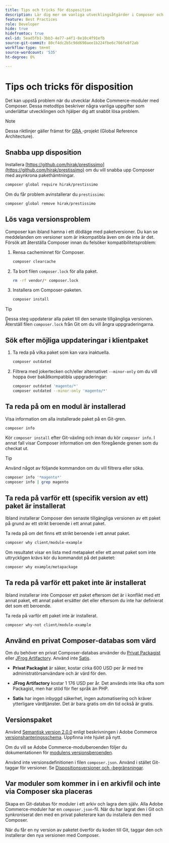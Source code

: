 ```yaml
---
title: Tips och tricks för disposition
description: Lär dig mer om vanliga utvecklingsåtgärder i Composer och riktlinjer för att snabbt lösa problem.
feature: Best Practices
role: Developer
hide: true
hidefromtoc: true
exl-id: 5ead5fb1-3bb3-4e77-a4f1-8e10c4f91efb
source-git-commit: 80cf4dc2b5c9dd690aee1b224fbe6c766fe8f2ab
workflow-type: tm+mt
source-wordcount: '535'
ht-degree: 0%

---
```


# Tips och tricks för disposition

Det kan uppstå problem när du utvecklar Adobe Commerce-moduler med Composer. Dessa metodtips beskriver några vanliga uppgifter som underlättar utvecklingen och hjälper dig att snabbt lösa problem.

>[!NOTE]
>
>Dessa riktlinjer gäller främst för [GRA ](../overview.md)-projekt (Global Reference Architecture).

## Snabba upp disposition

Installera [https://github.com/hirak/prestissimo](https://github.com/hirak/prestissimo) om du vill snabba upp Composer med asynkrona pakethämtningar.

```bash
composer global require hirak/prestissimo
```

Om du får problem avinstallerar du `prestissimo`:

```bash
composer global remove hirak/prestissimo
```

## Lös vaga versionsproblem

Composer kan ibland hamna i ett dödläge med paketversioner. Du kan se meddelanden om versioner som är inkompatibla även om de inte är det. Försök att återställa Composer innan du felsöker kompatibilitetsproblem:

1. Rensa cacheminnet för Composer.

   ```bash
   composer clearcache
   ```

1. Ta bort filen `composer.lock` för alla paket.

   ```bash
   rm -rf vendor/* composer.lock
   ```

1. Installera om Composer-paketen.

   ```bash
   composer install
   ```

>[!TIP]
>
>Dessa steg uppdaterar alla paket till den senaste tillgängliga versionen. Återställ filen `composer.lock` från Git om du vill ångra uppgraderingarna.

## Sök efter möjliga uppdateringar i klientpaket

1. Ta reda på vilka paket som kan vara inaktuella.

   ```bash
   composer outdated
   ```

1. Filtrera med jokertecken och/eller alternativet `--minor-only` om du vill hoppa över bakåtkompatibla uppgraderingar:

   ```bash
   composer outdated 'magento/*'
   composer outdated --minor-only 'magento/*'
   ```

## Ta reda på om en modul är installerad

Visa information om alla installerade paket på en Git-gren.

```bash
composer info
```

Kör `composer install` efter Git-växling och innan du kör `composer info`. I annat fall visar Composer information om den föregående grenen som du checkat ut.

>[!TIP]
>
>Använd något av följande kommandon om du vill filtrera eller söka.
>
>```bash
>composer info '*magento*'
>composer info | grep magento
>```

## Ta reda på varför ett (specifik version av ett) paket är installerat

Ibland installerar Composer den senaste tillgängliga versionen av ett paket på grund av ett strikt beroende i ett annat paket.

Ta reda på om det finns ett strikt beroende i ett annat paket.

```bash
composer why client/module-example
```

Om resultatet visar en lista med metapaket eller ett annat paket som inte uttryckligen krävs kör du kommandot på det paketet:

```bash
composer why example/metapackage
```

## Ta reda på varför ett paket inte är installerat

Ibland installerar inte Composer ett paket eftersom det är i konflikt med ett annat paket, ett annat paket ersätter det eller eftersom du inte har definierat det som ett beroende.

Ta reda på varför ett paket inte är installerat.

```bash
composer why-not client/module-example
```

## Använd en privat Composer-databas som värd

Om du behöver en privat Composer-databas använder du [Privat Packagist](https://packagist.com/) eller [JFrog Artifactory](https://jfrog.com/integration/php-composer-repository/). Använd inte [Satis](https://github.com/composer/satis).

- **Privat Packagist** är säker, kostar cirka 600 USD per år med tre administratörsanvändare och är värd för den.

- **JFrog Artifactory** kostar 1 176 USD per år. Det används inte lika ofta som Packagist, men har stöd för fler språk än PHP.

- **Satis** har ingen inbyggd säkerhet, ingen automatisering och kräver ytterligare värdtjänster. Det är bara gratis om din tid också är gratis.

## Versionspaket

Använd [Semantisk version 2.0.0](https://semver.org/spec/v2.0.0.html) enligt beskrivningen i Adobe Commerce [versionshanteringsschema](https://developer.adobe.com/commerce/php/development/versioning/). Uppfinna inte hjulet på nytt.

Om du vill se Adobe Commerce-modulberoenden följer du dokumentationen för [modulens versionsberoenden](https://developer.adobe.com/commerce/php/development/versioning/dependencies/).

Använd inte versionsdefinitionen i filen `composer.json`. Använd i stället Git-taggar för versioner. Se [Dispositionsversioner och -begränsningar](https://getcomposer.org/doc/articles/versions.md#versions-and-constraints).

## Var moduler som kommer in i en arkivfil och inte via Composer ska placeras

Skapa en Git-databas för moduler i ett arkiv och lagra dem själv. Alla Adobe Commerce-moduler har en `composer.json`-fil. När du har lagrat den i Git och synkroniserat den med en privat paketerare kan du installera den med Composer.

När du får en ny version av paketet överför du koden till Git, taggar den och installerar den nya versionen med Composer.
